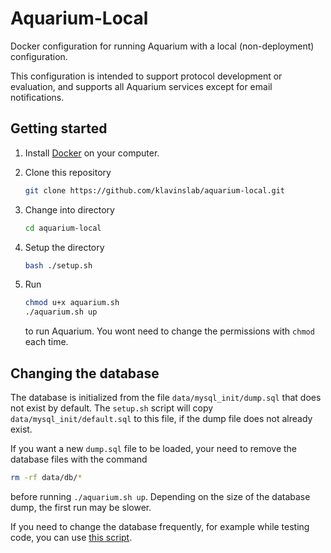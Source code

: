 # Aquarium-Local

Docker configuration for running Aquarium with a local (non-deployment) configuration.

This configuration is intended to support protocol development or evaluation, and supports all Aquarium services except for email notifications.

## Getting started

1. Install [Docker](https://www.docker.com/get-started) on your computer.
2. Clone this repository

   ```bash
   git clone https://github.com/klavinslab/aquarium-local.git
   ```

3. Change into directory

   ```bash
   cd aquarium-local
   ```

4. Setup the directory

   ```bash
   bash ./setup.sh
   ```

5. Run

   ```bash
   chmod u+x aquarium.sh
   ./aquarium.sh up
   ```

   to run Aquarium.
   You wont need to change the permissions with `chmod` each time.

## Changing the database

The database is initialized from the file `data/mysql_init/dump.sql` that does not exist by default.
The `setup.sh` script will copy `data/mysql_init/default.sql` to this file, if the dump file does not already exist.

If you want a new `dump.sql` file to be loaded, your need to remove the database files with the command

```bash
rm -rf data/db/*
```

before running `./aquarium.sh up`.
Depending on the size of the database dump, the first run may be slower.

If you need to change the database frequently, for example while testing code, you can use [this script](https://github.com/dvnstrcklnd/aq-hot-swap-db).
